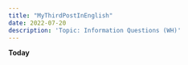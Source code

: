```yaml
---
title: "MyThirdPostInEnglish"
date: 2022-07-20
description: 'Topic: Information Questions (WH)'
---
```


**Today**
